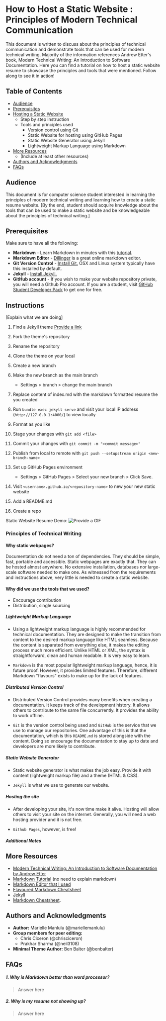 # How to Host a Static Website : Principles of Modern Technical Communication

This document is written to discuss about the principles of technical communication and demonstrate tools that can be used for modern technical writing. Majority of the information references Andrew Etter's book, Modern Technical Writing: An Introduction to Software Documentation. Here you can find a tutorial on how to host a static website resume to showcase the principles and tools that were mentioned. Follow along to see it in action!

## Table of Contents

- [Audience](#audience)
- [Prerequisites](#prerequisites)
- [Hosting a Static Website](#instructions)
  - Step by step instruction
  - Tools and principles used
    - Version control using Git
    - Static Website for hosting using GitHub Pages
    - Static Website Generator using Jekyll
    - Lightweight Markup Language using Markdown
- [More Resources](#more-resources)
  - (Include at least other resources)
- [Authors and Acknowledgments](#authors-and-acknowledgments)
- [FAQs](#faqs)

## Audience

This document is for computer science student interested in learning the principles of modern technical writing and learning how to create a static resume website. [By the end, student should acquire knowledge about the tools that can be used to make a static website and be knowledgeable about the principles of technical writing.]

## Prerequisites

Make sure to have all the following:

- **Markdown** - Learn Markdown in minutes with this [tutorial](https://www.markdowntutorial.com/).
- **Markdown Editor** - [Dillinger](https://dillinger.io/) is a great online markdown editor.
- **Git Version Control** - [Install Git.](https://git-scm.com/book/en/v2/Getting-Started-Installing-Git) OSX and Linux system typically have this installed by default.
- **Jekyll** - [Install Jekyll.](https://jekyllrb.com/docs/installation/)
- **GitHub account** - If you wish to make your website repository private, you will need a Github Pro account. If you are a student, visit [GitHub Student Developer Pack](https://education.github.com/pack) to get one for free.

## Instructions

[Explain what we are doing]

1. Find a Jekyll theme [Provide a link]()
2. Fork the theme's repository
3. Rename the repository
4. Clone the theme on your local
5. Create a new branch
6. Make the new branch as the main branch

   - Settings > branch > change the main branch

7. Replace content of index.md with the markdown formatted resume the you created
8. Run `bundle exec jekyll serve` and visit your local IP address (`http://127.0.0.1:4000/`) to view locally
9. Format as you like
10. Stage your changes with `git add <file>`
11. Commit your changes with `git commit -m "<commit message>"`
12. Publish from local to remote with `git push --setupstream origin <new-branch-name>`
13. Set up GitHub Pages environment
    - Settings > GitHub Pages > Select your new branch > Click Save.
14. Visit `<username>.github.io/<repository-name>` to new your new static website
15. Add a README.md

16. Create a repo

Static Website Resume Demo:
![Provide a GIF](gif.png)

### Principles of Technical Writing

#### Why static webpages?

Documentation do not need a ton of dependencies. They should be simple, fast, portable and accessible. Static webpages are exactly that. They can be hosted almost anywhere. No extensive installation, databases nor large-scale software needed to make one. As witnessed from the requirements and instructions above, very little is needed to create a static website.

#### Why did we use the tools that we used?

- Encourage contribution
- Distribution, single sourcing

##### Lightweight Markup Language

- Using a lightweight markup language is highly recommended for technical documentation. They are designed to make the transition from content to the desired markup language like HTML seamless. Because the content is separated from everything else, it makes the editing process much more efficient. Unlike HTML or XML, the syntax is straightforward, clean and human readable. It is very easy to learn.

- `Markdown` is the most popular lightweight markup language, hence, it is future proof. However, it provides limited features. Therefore, different Markdown "flavours" exists to make up for the lack of features.

##### Distributed Version Control

- Distributed Version Control provides many benefits when creating a documentation. It keeps track of the development history. It allows others to contribute to the same file concurrently. It provides the ability to work offline.

- `Git` is the version control being used and `GitHub` is the service that we use to manage our repositories. One advantage of this is that the documentation, which is this `README.md` is stored alongside with the content. Doing so encourage the documentation to stay up to date and developers are more likely to contribute.

##### Static Website Generator

- Static website generator is what makes the job easy. Provide it with content (lightweight markup file) and a theme (HTML & CSS).

- `Jekyll` is what we use to generate our website.

##### Hosting the site

- After developing your site, it's now time make it alive. Hosting will allow others to visit your site on the internet. Generally, you will need a web hosting provider and it is not free.

- `Github Pages`, however, is free!

##### Additional Notes

## More Resources

- [Modern Technical Writing: An Introduction to Software Documentation by Andrew Etter](https://www.amazon.ca/Modern-Technical-Writing-Introduction-Documentation-ebook/dp/B01A2QL9SS)
- [Markdown Tutorial](https://www.markdowntutorial.com/) (no need to explain markdown)
- [Markdown Editor that I used](https://jbt.github.io/markdown-editor/)
- [Flavoured Markdown Cheatsheet](https://enterprise.github.com/downloads/en/markdown-cheatsheet.pdf)
- [Jekyll](https://jekyllrb.com/)
- [Markdown Cheatsheet]().

## Authors and Acknowledgments

- **Author:** Marielle Manlulu (@mariellemanlulu)
- **Group members for peer editing:**
  - Chris Ciceron (@chrisciceron)
  - Prakhar Sharma (@neil3108)
- **Minimal Theme Author:** Ben Balter (@benbalter)

## FAQs

##### 1. Why is Markdown better than word processor?

> Answer here

##### 2. Why is my resume not showing up?

> Answer here
